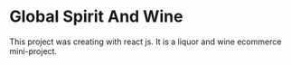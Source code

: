 # Global Spirit And Wine

This project was creating with react js. It is a liquor and wine ecommerce mini-project.
